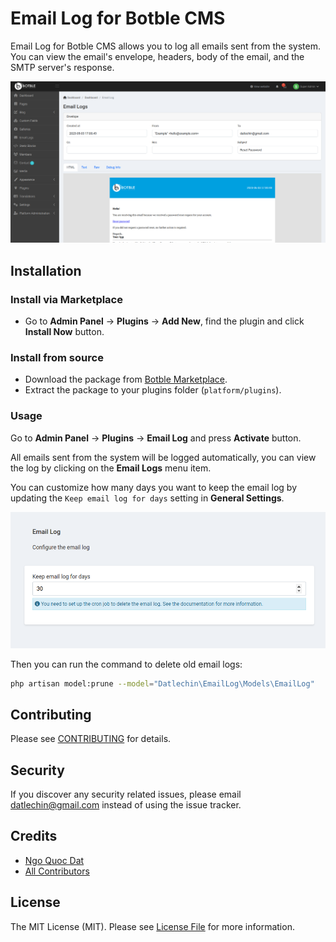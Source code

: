 # Email Log for Botble CMS

Email Log for Botble CMS allows you to log all emails sent from the system. You can view the email's envelope, headers, body of the email, and the SMTP server's response.

![Screenshot](art/screenshot.png)

## Installation

### Install via Marketplace

- Go to **Admin Panel** -> **Plugins** -> **Add New**, find the plugin and click **Install Now** button.

### Install from source

- Download the package from [Botble Marketplace](https://marketplace.botble.com/products/datlechin/email-log).
- Extract the package to your plugins folder (`platform/plugins`).

### Usage

Go to **Admin Panel** -> **Plugins** -> **Email Log** and press **Activate** button.

All emails sent from the system will be logged automatically, you can view the log by clicking on the **Email Logs** menu item.

You can customize how many days you want to keep the email log by updating the `Keep email log for days` setting in **General Settings**.

![Admin settings](art/settings.png)

Then you can run the command to delete old email logs:

```bash
php artisan model:prune --model="Datlechin\EmailLog\Models\EmailLog"
```

## Contributing

Please see [CONTRIBUTING](CONTRIBUTING.md) for details.

## Security

If you discover any security related issues, please email datlechin@gmail.com instead of using the issue tracker.

## Credits

-   [Ngo Quoc Dat](https://github.com/datlechin)
-   [All Contributors](../../contributors)

## License

The MIT License (MIT). Please see [License File](LICENSE.md) for more information.
